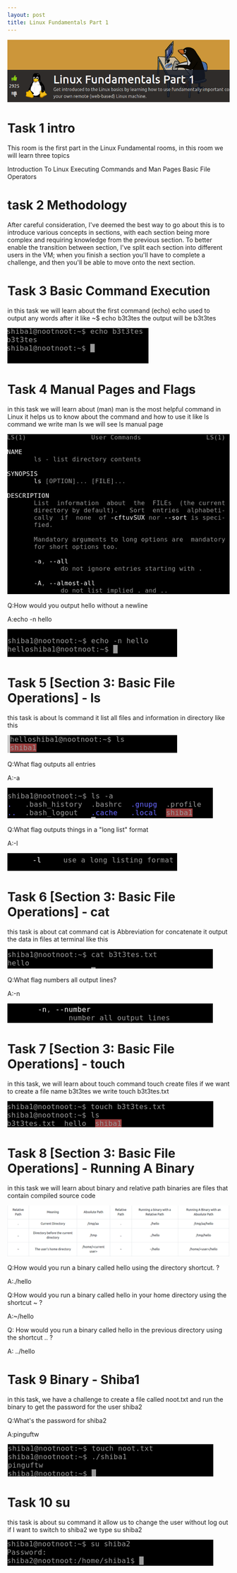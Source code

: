 ```yaml
---
layout: post
title: Linux Fundamentals Part 1
---
```

![image](/assets/img/linux/1.1.png)

# Task 1 intro

This room is the first part in the Linux Fundamental rooms, in this room we will learn three topics

   Introduction To Linux
   Executing Commands and Man Pages
   Basic File Operators

# task 2 Methodology

After careful consideration, I've deemed the best way to go about this is to introduce various concepts in sections, with each section being more complex and requiring knowledge from the previous section. To better enable the transition between section, I've split each section into different users in the VM; when you finish a section you'll have to complete a challenge, and then you'll be able to move onto the next section.

# Task 3 Basic Command Execution

in this task we will learn about the first command (echo) echo used to output any words after it like ~$ echo b3t3tes the output will be b3t3tes

![image](/assets/img/linux/1.2.png)

# Task 4 Manual Pages and Flags

in this task we will learn about (man) man is the most helpful command in Linux it helps us to know about the command and how to use it like ls command we write man ls we will see ls manual page

![image](/assets/img/linux/1.3.png)

Q:How would you output hello without a newline

A:echo -n hello

![image](/assets/img/linux/1.4.png)

# Task 5 [Section 3: Basic File Operations] - ls

this task is about ls command it list all files and information in directory like this

![image](/assets/img/linux/1.5.png)

Q:What flag outputs all entries

A:-a

![image](/assets/img/linux/1.6.png)

Q:What flag outputs things in a "long list" format

A:-l

![image](/assets/img/linux/1.7.png)

# Task 6 [Section 3: Basic File Operations] - cat

this task is about cat command cat is Abbreviation for concatenate it output the data in files at terminal like this

![image](/assets/img/linux/1.8.png)

Q:What flag numbers all output lines?

A:-n

![image](/assets/img/linux/1.9.png)

# Task 7 [Section 3: Basic File Operations] - touch

in this task, we will learn about touch command touch create files if we want to create a file name b3t3tes we write touch b3t3tes.txt

![image](/assets/img/linux/1.10.png)

# Task 8 [Section 3: Basic File Operations] - Running A Binary

in this task we will learn about binary and relative path binaries are files that contain compiled source code

![image](/assets/img/linux/1.13.png)

Q:How would you run a binary called hello using the directory shortcut. ?

A:./hello

Q:How would you run a binary called hello in your home directory using the shortcut ~ ?

A:~/hello

Q: How would you run a binary called hello in the previous directory using the shortcut .. ?

A: ../hello

# Task 9 Binary - Shiba1

in this task, we have a challenge to create a file called noot.txt and run the binary to get the password for the user shiba2

Q:What's the password for shiba2

A:pinguftw

![image](/assets/img/linux/1.11.png)

# Task 10 su

this task is about su command it allow us to change the user without log out if I want to switch to shiba2 we type su shiba2

![image](/assets/img/linux/1.12.png)









